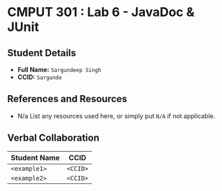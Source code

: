 # CMPUT 301 : Lab 6 - JavaDoc & JUnit

## Student Details

- **Full Name:** `Sargundeep Singh`
- **CCID:** `Sargunde`

## References and Resources
- N/a
List any resources used here, or simply put `N/A` if not applicable.

## Verbal Collaboration

| Student Name | CCID     |
| ------------ | -------- |
| `<example1>` | `<CCID>` |
| `<example2>` | `<CCID>` |
